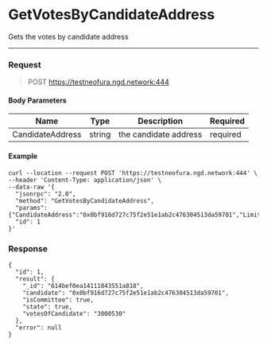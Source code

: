 # GetVotesByCandidateAddress
Gets the votes by candidate address
<hr>

### Request

> POST https://testneofura.ngd.network:444

#### Body Parameters

|    Name    | Type | Description | Required |
| ---------- | --- |    ------    | ----|
| CandidateAddress     | string|  the candidate address| required|


#### Example
```
curl --location --request POST 'https://testneofura.ngd.network:444' \
--header 'Content-Type: application/json' \
--data-raw '{
  "jsonrpc": "2.0",
  "method": "GetVotesByCandidateAddress",
  "params": {"CandidateAddress":"0x0bf916d727c75f2e51e1ab2c476304513da59701","Limit":2},
  "id": 1
}'
```
### Response
```json5
{
  "id": 1,
  "result": {
    "_id": "614bef0ea14111843551a818",
    "candidate": "0x0bf916d727c75f2e51e1ab2c476304513da59701",
    "isCommittee": true,
    "state": true,
    "votesOfCandidate": "3000530"
  },
  "error": null
}
```

